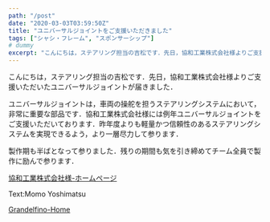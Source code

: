 ```yaml
---
path: "/post"
date: "2020-03-03T03:59:50Z"
title: "ユニバーサルジョイントをご支援いただきました"
tags: ["シャシ・フレーム", "スポンサーシップ"]
# dummy
excerpt: "こんにちは，ステアリング担当の吉松です．先日，協和工業株式会社様よりご支援いただいたユニバーサルジョイントが届きました．ユニバーサルジョイントは，車両の操舵を担うステアリングシステムにおいて，非常に..."
---
```


こんにちは，ステアリング担当の吉松です．先日，協和工業株式会社様よりご支援いただいたユニバーサルジョイントが届きました．

ユニバーサルジョイントは，車両の操舵を担うステアリングシステムにおいて，非常に重要な部品です．協和工業株式会社様には例年ユニバーサルジョイントをご支援いただいております．昨年度よりも軽量かつ信頼性のあるステアリングシステムを実現できるよう，より一層尽力して参ります．

製作期も半ばとなって参りました．残りの期間も気を引き締めてチーム全員で製作に励んで参ります．

[協和工業株式会社様-ホームページ](http://www.kyowa-uj.com/)

Text:Momo Yoshimatsu

[Grandelfino-Home](http://www.grandelfino.net/)